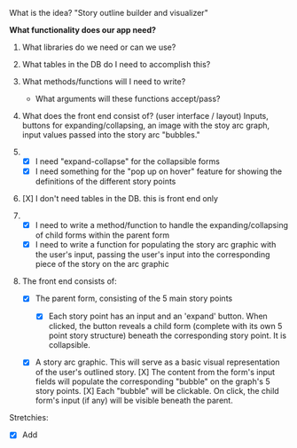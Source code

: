 What is the idea?
 "Story outline builder and visualizer"

**What functionality does our app need?**
1. What libraries do we need or can we use?
2. What tables in the DB do I need to accomplish this?
3. What methods/functions will I need to write?
	- What arguments will these functions accept/pass?
4. What does the front end consist of? (user interface / layout)
  Inputs, buttons for expanding/collapsing, an image with the stoy arc graph, input values passed into the story arc "bubbles."

1. - [X] I need "expand-collapse" for the collapsible forms
   - [X] I need something for the "pop up on hover" feature for showing the definitions of the different story points

2. [X] I don't need tables in the DB. this is front end only

3. - [X] I need to write a method/function to handle the expanding/collapsing of child forms within the parent form
   - [X] I need to write a function for populating the story arc graphic with the user's input,
           passing the user's input into the corresponding piece of the story on the arc graphic

4. The front end consists of:
    - [X] The parent form, consisting of the 5 main story points
      - [X] Each story point has an input and an 'expand' button. When clicked, the button reveals a child form (complete with its own 5 point story
        structure) beneath the corresponding story point. It is collapsible.
    - [X] A story arc graphic. This will serve as a basic visual representation of the user's outlined story.
          [X] The content from the form's input fields will populate the corresponding "bubble" on the graph's 5 story points.
          [X] Each "bubble" will be clickable. On click, the child form's input (if any) will be visible beneath the parent.


Stretchies:

  - [x] Add <title> to your app so that it doesn't show "React app"
  - [x] Add / create a favicon so that it doesn't show the React logo
  - [ ] Persisting data to a db.json
  - [x] Better color scheme (not 0, 0, 0 flat black background)
  - [x] input placeholder text more readable color. (not flat grey)
  - [x] icon next to the title header


**Libraries/Tools** (it helps to have backup libraries for any given functionality)
BrowserRouter, useState
d
**Categorize your tech specs into 2 main categories: ESSENTIAL and NON-ESSENTIAL

ESSENTIAL means: what you need to demonstrate your concept.
eg:

NON-ESSENTIAL


**Categorize ESSENTIAL and NON-ESSENTIAL into DO KNOW and DON'T KNOW

DO KNOW(anything you've done end-to-end previously)
take these tasks and timebox them. Add a buffer of AT LEAST 50%.
- user authentication with devise (3h)
- deployment (90m)
- ticket model (1h)
- event model (2h)

DON'T KNOW(anything you haven't done 100%)
- 
- 
- 

**Isolate and Sandbox tasks from DON'T KNOW**




**AUTH/validation should be the last thing you do**

Or at least do it as late as possible.

Assume that at least 33% of your tasks will need to be split into their own subtasks.

Start project management process.